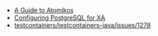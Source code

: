 * [A Guide to Atomikos](https://www.baeldung.com/java-atomikos)
* [Configuring PostgreSQL for XA](https://www.atomikos.com/Documentation/ConfiguringPostgreSQL)
* [testcontainers/testcontainers-java/issues/1278](https://github.com/testcontainers/testcontainers-java/issues/1278)


